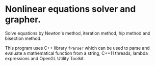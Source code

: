 # Nonlinear equations solver and grapher.
Solve equations by Newton's method, iteration method, hip method and bisection method.

This program uses C++ library `fParser` which can be used to parse and evaluate a mathematical function from a string, C++11 threads, lambda expressions and OpenGL Utility Toolkit.
